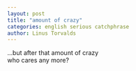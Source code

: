 ```yaml
---
layout: post
title: "amount of crazy"
categories: english serious catchphrase
author: Linus Torvalds
---
```


…but after that amount of crazy  
who cares any more?
